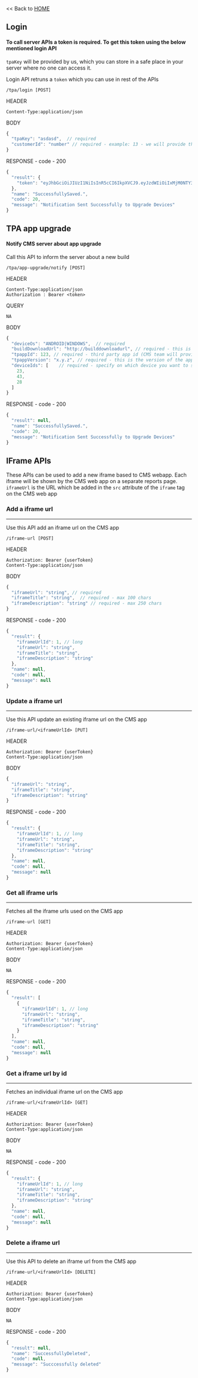 << Back to [HOME](README.md)

## Login

#### To call server APIs a token is required. To get this token using the below mentioned login API

`tpaKey` will be provided by us, which you can store in a safe place in your server where no one can access it.

Login API retruns a `token` which you can use in rest of the APIs 

    /tpa/login [POST]
    
HEADER

    Content-Type:application/json
    
BODY
```javascript
{
  "tpaKey": "asdasd",  // required
  "customerId": "number" // required - example: 13 - we will provide this value and it will remain fixed
}
```

RESPONSE - code - 200
```javascript
{
  "result": {
    "token": "eyJhbGciOiJIUzI1NiIsInR5cCI6IkpXVCJ9.eyJzdWIiOiIxMjM0NTY3ODkwIiwibmFtZSI6IkpvaG4gRG9lIiwiaWF0IjoxNTE2MjM5MDIyfQ.SflKxwRJSMeKKF2QT4fwpMeJf36POk6yJV_adQssw5c"
  },
  "name": "SuccessfullySaved.",
  "code": 20,
  "message": "Notification Sent Successfully to Upgrade Devices"
}
```

## TPA app upgrade

#### Notify CMS server about app upgrade

Call this API to inform the server about a new build

    /tpa/app-upgrade/notify [POST]

HEADER

    Content-Type:application/json
    Authorization : Bearer <token>

QUERY

    NA

BODY
```javascript
{
  "deviceOs": "ANDROID|WINDOWS",  // required
  "buildDownloadUrl": "http://builddownloadurl", // required - this is the link to download the zip file of your application
  "tpappId": 123, // required - third party app id (CMS team will provide one ID which will be final and you can always use that one
  "tpappVersion": "x.y.z", // required - this is the version of the app that you are updating to
  "deviceIds": [    // required - specify on which device you want to send this build
    23,
    43,
    28
  ]
}
```

RESPONSE - code - 200
```javascript
{
  "result": null,
  "name": "SuccessfullySaved.",
  "code": 20,
  "message": "Notification Sent Successfully to Upgrade Devices"
}
```

## IFrame APIs

These APIs can be used to add a new iframe based to CMS webapp. Each iframe will be shown by the CMS web app on a separate reports page. `iframeUrl` is the URL which be added in the `src` attribute of the `iframe` tag on the CMS web app

### Add a iframe url
--------------------

Use this API add an iframe url on the CMS app

    /iframe-url [POST]

HEADER

    Authorization: Bearer {userToken} 
    Content-Type:application/json

BODY
```javascript
{
  "iframeUrl": "string", // required
  "iframeTitle": "string",  // required - max 100 chars
  "iframeDescription": "string" // required - max 250 chars
}
```

RESPONSE - code - 200
```javascript
{
  "result": {
    "iframeUrlId": 1, // long
    "iframeUrl": "string",
    "iframeTitle": "string",
    "iframeDescription": "string"
  },
  "name": null,
  "code": null,
  "message": null
}
```

### Update a iframe url
-----------------------

Use this API update an existing iframe url on the CMS app

    /iframe-url/<iframeUrlId> [PUT]

HEADER

    Authorization: Bearer {userToken} 
    Content-Type:application/json

BODY
```javascript
{
  "iframeUrl": "string",
  "iframeTitle": "string",
  "iframeDescription": "string"
}
```

RESPONSE - code - 200
```javascript
{
  "result": {
    "iframeUrlId": 1, // long
    "iframeUrl": "string",
    "iframeTitle": "string",
    "iframeDescription": "string"
  },
  "name": null,
  "code": null,
  "message": null
}
```

### Get all iframe urls
-----------------------

Fetches all the iframe urls used on the CMS app

    /iframe-url [GET]

HEADER

    Authorization: Bearer {userToken} 
    Content-Type:application/json

BODY

    NA

RESPONSE - code - 200
```javascript
{
  "result": [
    {
      "iframeUrlId": 1, // long
      "iframeUrl": "string",
      "iframeTitle": "string",
      "iframeDescription": "string"
    }
  ],
  "name": null,
  "code": null,
  "message": null
}
```

### Get a iframe url by id
--------------------------

Fetches an individual iframe url on the CMS app

    /iframe-url/<iframeUrlId> [GET]

HEADER

    Authorization: Bearer {userToken} 
    Content-Type:application/json

BODY

    NA

RESPONSE - code - 200
```javascript
{
  "result": {
    "iframeUrlId": 1, // long
    "iframeUrl": "string",
    "iframeTitle": "string",
    "iframeDescription": "string"
  },
  "name": null,
  "code": null,
  "message": null
}
```

### Delete a iframe url
-----------------------

Use this API to delete an iframe url from the CMS app

    /iframe-url/<iframeUrlId> [DELETE]

HEADER

    Authorization: Bearer {userToken} 
    Content-Type:application/json

BODY

    NA

RESPONSE - code - 200
```javascript
{
  "result": null,
  "name": "SuccessfullyDeleted",
  "code": null,
  "message": "Succcessfully deleted"
}
```
